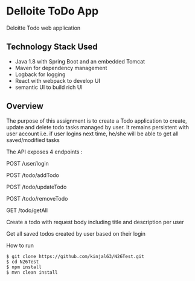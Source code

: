 # Delloite ToDo App
Deloitte Todo web application

## Technology Stack Used
* Java 1.8 with Spring Boot and an embedded Tomcat
* Maven for dependency management
* Logback for logging
* React with webpack to develop UI
* semantic UI to build rich UI

## Overview
The purpose of this assignment is to create a Todo application to create, update and delete todo tasks managed by user.
It remains persistent with user account i.e. if user logins next time, he/she will be able to get all saved/modified tasks

The API exposes 4 endpoints :

POST /user/login

POST /todo/addTodo

POST /todo/updateTodo

POST /todo/removeTodo

GET /todo/getAll

Create a todo with request body including title and description per user

Get all saved todos created by user based on their login

How to run
```
$ git clone https://github.com/kinjal63/N26Test.git
$ cd N26Test
$ npm install
$ mvn clean install
```
